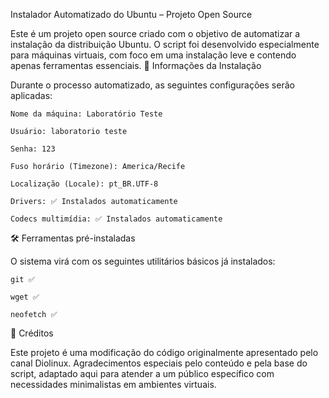 Instalador Automatizado do Ubuntu – Projeto Open Source

Este é um projeto open source criado com o objetivo de automatizar a instalação da distribuição Ubuntu.
O script foi desenvolvido especialmente para máquinas virtuais, com foco em uma instalação leve e contendo apenas ferramentas essenciais.
🔧 Informações da Instalação

Durante o processo automatizado, as seguintes configurações serão aplicadas:

    Nome da máquina: Laboratório Teste

    Usuário: laboratorio teste

    Senha: 123

    Fuso horário (Timezone): America/Recife

    Localização (Locale): pt_BR.UTF-8

    Drivers: ✅ Instalados automaticamente

    Codecs multimídia: ✅ Instalados automaticamente

🛠️ Ferramentas pré-instaladas

O sistema virá com os seguintes utilitários básicos já instalados:

    git ✅

    wget ✅

    neofetch ✅

🙏 Créditos

Este projeto é uma modificação do código originalmente apresentado pelo canal Diolinux.
Agradecimentos especiais pelo conteúdo e pela base do script, adaptado aqui para atender a um público específico com necessidades minimalistas em ambientes virtuais.
